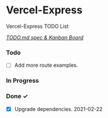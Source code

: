 # Vercel-Express

Vercel-Express TODO List

<em>[TODO.md spec & Kanban Board](https://marketplace.visualstudio.com/items?itemName=coddx.coddx-alpha)</em>

### Todo

- [ ] Add more route examples.

### In Progress


### Done ✓

- [x] Upgrade dependencies. 2021-02-22
